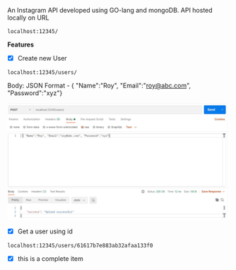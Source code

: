 An Instagram API developed using GO-lang and mongoDB. API hosted locally on URL
```
localhost:12345/
```

**Features**

- [x] Create new User
```
localhost:12345/users/
```
Body: JSON Format - { "Name":"Roy", "Email":"roy@abc.com", "Password":"xyz"}

![Create User (Postman)](https://github.com/Swakshath/InstagramAPI/blob/0b14213b1f176adc21bd51ac890cb7237b61138e/CreateUser%20(Postman).JPG)

- [x] Get a user using id
```
localhost:12345/users/61617b7e883ab32afaa133f0
```


- [x] this is a complete item


